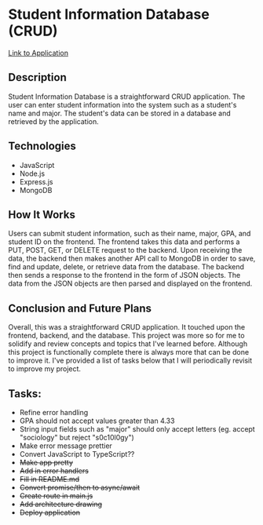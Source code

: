 # Student Information Database (CRUD)
[Link to Application](https://student-information-database.herokuapp.com/)

## Description
Student Information Database is a straightforward CRUD application. The user can enter student information into the system such as a student's name and major. The student's data can be stored in a database and retrieved by the application.

## Technologies
- JavaScript
- Node.js
- Express.js
- MongoDB

## How It Works
Users can submit student information, such as their name, major, GPA, and student ID on the frontend. The frontend takes this data and performs a PUT, POST, GET, or DELETE request to the backend. Upon receiving the data, the backend then makes another API call to MongoDB in order to save, find and update, delete, or retrieve data from the database. The backend then sends a response to the frontend in the form of JSON objects. The data from the JSON objects are then parsed and displayed on the frontend.

## Conclusion and Future Plans
Overall, this was a straightforward CRUD application. It touched upon the frontend, backend, and the database. This project was more so for me to solidify and review concepts and topics that I've learned before. Although this project is functionally complete there is always more that can be done to improve it. I've provided a list of tasks below that I will periodically revisit to improve my project.

## Tasks:
- Refine error handling
- GPA should not accept values greater than 4.33
- String input fields such as "major" should only accept letters (eg. accept "sociology" but reject "s0c10l0gy")
- Make error message prettier
- Convert JavaScript to TypeScript??
- ~~Make app pretty~~
- ~~Add in error handlers~~
- ~~Fill in README.md~~
- ~~Convert promise/then to async/await~~
- ~~Create route in main.js~~
- ~~Add architecture drawing~~
- ~~Deploy application~~
